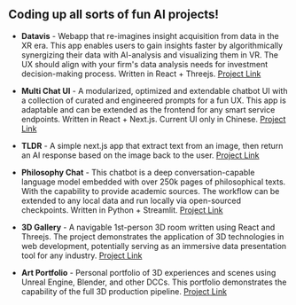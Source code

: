 ## Coding up all sorts of fun AI projects!

- **Datavis** - Webapp that re-imagines insight acquisition from data in the XR era. This app enables users to gain insights faster by algorithmically synergizing their data with AI-analysis and visualizing them in VR. The UX should align with your firm's data analysis needs for investment decision-making process. Written in React + Threejs. [Project Link](https://datavis-one.vercel.app)

- **Multi Chat UI** - A modularized, optimized and extendable chatbot UI with a collection of curated and engineered prompts for a fun UX. This app is adaptable and can be extended as the frontend for any smart service endpoints. Written in React + Next.js. Current UI only in Chinese. [Project Link](https://chatbot-compilation.vercel.app)

- **TLDR** - A simple next.js app that extract text from an image, then return an AI response based on the image back to the user. [Project Link](https://tldr-aibot.vercel.app)

- **Philosophy Chat** - This chatbot is a deep conversation-capable language model embedded with over 250k pages of philosophical texts. With the capability to provide academic sources. The workflow can be extended to any local data and run locally via open-sourced checkpoints. Written in Python + Streamlit. [Project Link](https://philosophy-chat.streamlit.app)

- **3D Gallery** - A navigable 1st-person 3D room written using React and Threejs. The project demonstrates the application of 3D technologies in web development, potentially serving as an immersive data presentation tool for any industry. [Project Link](https://creative-ataraxia.github.io)

- **Art Portfolio** - Personal portfolio of 3D experiences and scenes using Unreal Engine, Blender, and other DCCs. This portfolio demonstrates the capability of the full 3D production pipeline. [Project Link](https://creative_ataraxia.artstation.com)
